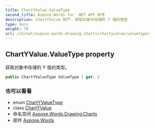 ```yaml
---
title: ChartYValue.ValueType
second_title: Aspose.Words for .NET API 参考
description: ChartYValue 财产. 获取对象中存储的 Y 值的类型
type: docs
weight: 70
url: /zh/net/aspose.words.drawing.charts/chartyvalue/valuetype/
---
```

## ChartYValue.ValueType property

获取对象中存储的 Y 值的类型。

```csharp
public ChartYValueType ValueType { get; }
```

### 也可以看看

* enum [ChartYValueType](../../chartyvaluetype/)
* class [ChartYValue](../)
* 命名空间 [Aspose.Words.Drawing.Charts](../../chartyvalue/)
* 部件 [Aspose.Words](../../../)


